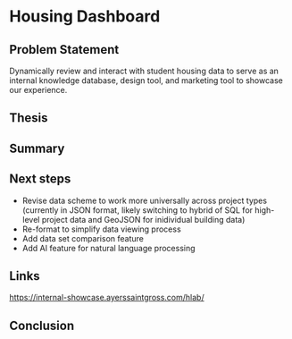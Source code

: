 # Housing Dashboard

## Problem Statement
Dynamically review and interact with student housing data to serve as an internal knowledge database, design tool, and marketing tool to showcase our experience. 

## Thesis


## Summary

## Next steps
- Revise data scheme to work more universally across project types (currently in JSON format, likely switching to hybrid of SQL for high-level project data and GeoJSON for inidividual building data)
- Re-format to simplify data viewing process
- Add data set comparison feature
- Add AI feature for natural language processing 

## Links
https://internal-showcase.ayerssaintgross.com/hlab/

## Conclusion